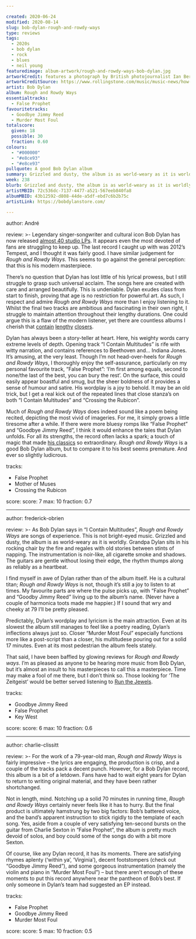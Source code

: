 ```yaml
---

created: 2020-06-24
modified: 2020-08-14
slug: bob-dylan-rough-and-rowdy-ways
type: reviews
tags:
  - 2020s
  - bob dylan
  - rock
  - blues
  - neil young
featuredimage: album-artwork/rough-and-rowdy-ways-bob-dylan.jpg
artworkCredit: features a photograph by British photojournalist Ian Berry. It was taken in 1964 at an underground club on Cable Street in east London, which Berry left when people started throwing beer bottles at him. ‘It’s something that happens a lot to photographers in different parts of the world,’ he said, ‘but I think it’s the only time it happened in England to me.’
artworkCreditSource: https://www.rollingstone.com/music/music-news/how-a-56-year-old-photo-wound-up-on-the-cover-of-bob-dylans-upcoming-lp-997105/
artist: Bob Dylan
album: Rough and Rowdy Ways
essentialtracks:
  - False Prophet 
favouritetracks:
  - Goodbye Jimmy Reed
  - Murder Most Foul
totalscore:
  given: 18
  possible: 30
  fraction: 0.60
colours:
  - "#000000"
  - "#e8ce93"
  - "#e8ce93"
pullquote: A good Bob Dylan album
summary: Grizzled and dusty, the album is as world-weary as it is worldly. Grandpa Dylan sits in his rocking chair by the fire and regales with old stories between stints of napping.
week: 238
blurb: Grizzled and dusty, the album is as world-weary as it is worldly. Dylan sits in his chair by the fire and regales with stories, between naps.
artistMBID: 72c536dc-7137-4477-a521-567eeb840fa8
albumMBID: 43b12592-d808-44de-a5df-ebd7c6b2b75c
artistLink: https://bobdylanstore.com/ 

---
```


author: André

review: >-
  Legendary singer-songwriter and cultural icon Bob Dylan has now released [almost 40 studio LPs](/articles/bob-dylan-studio-albums-ranked/). It appears even the most devoted of fans are struggling to keep up. The last record I caught up with was 2012’s Tempest, and I thought it was fairly good. I have similar judgement for *Rough and Rowdy Ways*. This seems to go against the general perception: that this is his modern masterpiece.

  There’s no question that Dylan has lost little of his lyrical prowess, but I still struggle to grasp such universal acclaim. The songs here are created with care and arranged beautifully. This is undeniable. Dylan exudes class from start to finish, proving that age is no restriction for powerful art. As such, I respect and admire *Rough and Rowdy Ways* more than I enjoy listening to it. Whilst the final two tracks are ambitious and fascinating in their own right, I struggle to maintain attention throughout their lengthy durations. One could argue this is a flaw of the modern listener, yet there are countless albums I cherish that [contain](/reviews/kendrick-lamar-to-pimp-a-butterfly/) [lengthy](/reviews/spiritualized-ladies-and-gentleman-we-are-floating-in-space/) [closers](/reviews/neil-young-on-the-beach/).

  Dylan has always been a story-teller at heart. Here, his weighty words carry extreme levels of depth. Opening track “I Contain Multitudes” is rife with witty narration, and contains references to Beethoven and… Indiana Jones. It’s amusing, at the very least. Though I’m not head-over-heels for *Rough and Rowdy Ways*, I thoroughly enjoy the self-assurance, particularly on my personal favourite track, “False Prophet”: ‘I’m first among equals, second to none/the last of the best, you can bury the rest’. On the surface, this could easily appear boastful and smug, but the sheer boldness of it provides a sense of humour and satire. His wordplay is a joy to behold. It may be an old trick, but I get a real kick out of the repeated lines that close stanza’s on both “I Contain Multitudes” and “Crossing the Rubicon”.

  Much of *Rough and Rowdy Ways* does indeed sound like a poem being recited, depicting the most vivid of imageries. For me, it simply grows a little tiresome after a while. If there were more bluesy romps like “False Prophet” and “Goodbye Jimmy Reed”, I think it would enhance the tales that Dylan unfolds. For all its strengths, the record often lacks a spark; a touch of magic that made [his classics](/reviews/bob-dylan-highway-61-revisited/) so extraordinary. *Rough and Rowdy Ways* is a good Bob Dylan album, but to compare it to his best seems premature. And ever so slightly ludicrous. 

tracks:
  - False Prophet
  - Mother of Muses
  - Crossing the Rubicon

score:
  score: 7
  max: 10
  fraction: 0.7

---

author: frederick-obrien

review: >-
  As Bob Dylan says in “I Contain Multitudes”, *Rough and Rowdy Ways* are songs of experience. This is not bright-eyed music. Grizzled and dusty, the album is as world-weary as it is worldly. Grandpa Dylan sits in his rocking chair by the fire and regales with old stories between stints of napping. The instrumentation is noir-like, all cigarette smoke and shadows. The guitars are gentle without losing their edge, the rhythm thumps along as reliably as a heartbeat.

  I find myself in awe of Dylan rather than of the album itself. He is a cultural titan; *Rough and Rowdy Ways* is not, though it’s still a joy to listen to at times. My favourite parts are where the pulse picks up, with “False Prophet” and “Goodby Jimmy Reed” living up to the album’s name. (Never have a couple of harmonica toots made me happier.) If I sound that wry and cheeky at 79 I’ll be pretty pleased.

  Predictably, Dylan’s wordplay and lyricism is the main attraction. Even at its slowest the album still manages to feel like a poetry reading, Dylan’s inflections always just so. Closer “Murder Most Foul” especially functions more like a post-script than a closer, his multitudese pouring out for a solid 17 minutes. Even at its most pedestrian the album feels stately.

  That said, I have been baffled by glowing reviews for *Rough and Rowdy ways*. I’m as pleased as anyone to be hearing more music from Bob Dylan, but it’s almost an insult to his masterpieces to call this a masterpiece. Time may make a fool of me there, but I don’t think so. Those looking for ‘The Zeitgeist’ would be better served listening to [Run the Jewels](/reviews/run-the-jewels-rtj4/).

tracks:
  - Goodbye Jimmy Reed
  - False Prophet
  - Key West

score:
  score: 6
  max: 10
  fraction: 0.6

---

author: charlie-clissitt

review: >-
  For the work of a 79-year-old man, *Rough and Rowdy Ways* is fairly impressive – the lyrics are engaging, the production is crisp, and a couple of the tracks pack a decent punch. However, for a Bob Dylan record, this album is a bit of a letdown. Fans have had to wait eight years for Dylan to return to writing original material, and they have been rather shortchanged.

  Not in length, mind. Notching up a solid 70 minutes in running time, *Rough and Rowdy Ways* certainly never feels like it has to hurry. But the final product is ultimately hamstrung by two big factors: Bob’s battered voice, and the band’s apparent instruction to stick rigidly to the template of each song. Yes, aside from a couple of very satisfying ten-second bursts on the guitar from Charlie Sexton in “False Prophet”, the album is pretty much devoid of solos, and boy could some of the songs do with a bit more Sexton.

  Of course, like any Dylan record, it has its moments. There are satisfying rhymes aplenty (‘within ya’, ‘Virginia’), decent footstompers (check out “Goodbye Jimmy Reed”), and some gorgeous instrumentation (namely the violin and piano in “Murder Most Foul”) – but there aren’t enough of these moments to put this record anywhere near the pantheon of Bob’s best. If only someone in Dylan’s team had suggested an EP instead.

tracks:
  - False Prophet
  - Goodbye Jimmy Reed
  - Murder Most Foul

score:
  score: 5
  max: 10
  fraction: 0.5
